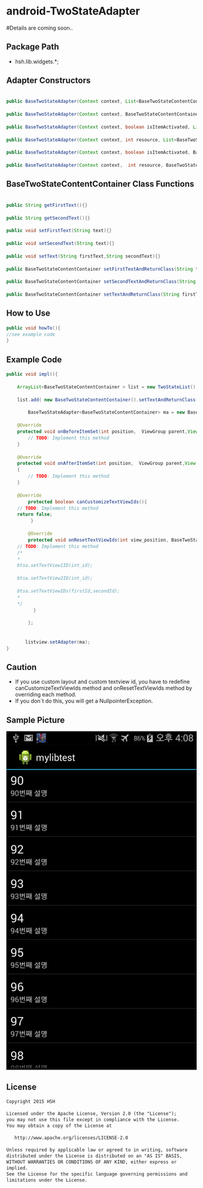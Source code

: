 # android-TwoStateAdapter

#Details are coming soon..

## Package Path
+ hsh.lib.widgets.*;


## Adapter Constructors

```java

public BaseTwoStateAdapter(Context context, List<BaseTwoStateContentContainer> objects) {

public BaseTwoStateAdapter(Context context, BaseTwoStateContentContainer[] objects) {

public BaseTwoStateAdapter(Context context, boolean isItemActivated, List<BaseTwoStateContentContainer> objects) {}

public BaseTwoStateAdapter(Context context, int resource, List<BaseTwoStateContentContainer> objects) {}

public BaseTwoStateAdapter(Context context, boolean isItemActivated, BaseTwoStateContentContainer[] objects) {}

public BaseTwoStateAdapter(Context context,  int resource, BaseTwoStateContentContainer[] objects) {}

```

## BaseTwoStateContentContainer Class Functions

```java

public String getFirstText(){}

public String getSecondText(){}

public void setFirstText(String text){}

public void setSecondText(String text){}

public void setText(String firstText,String secondText){}

public BaseTwoStateContentContainer setFirstTextAndReturnClass(String text){}

public BaseTwoStateContentContainer setSecondTextAndReturnClass(String text){}

public BaseTwoStateContentContainer setTextAndReturnClass(String firstText,String secondText){}

```

## How to Use

```java
public void howTo(){
//see example code
}
```

## Example Code

```java
public void impl(){

	ArrayList<BaseTwoStateContentContainer > list = new TwoStateList();
	
	list.add( new BaseTwoStateContentContainer().setTextAndReturnClass("upper text", "lower text"));
	
	    BaseTwoStateAdapter<BaseTwoStateContentContainer> ma = new BaseTwoStateAdapter<BaseTwoStateContentContainer>(mContext,false,list){
	    
	@Override
	protected void onBeforeItemSet(int position,  ViewGroup parent,View returnableParentView,TextView firstTextView,TextView secondTextView,BaseTwoStateContentContainer baseTwoStateContentContainer)	{
		// TODO: Implement this method
	}

	@Override
	protected void onAfterItemSet(int position,  ViewGroup parent,View returnableParentView,TextView firstTextView,TextView secondTextView,BaseTwoStateContentContainer baseTwoStateContentContainer)
	{
		// TODO: Implement this method
	}
	
	@Override
        protected boolean canCustomizeTextViewIds(){
	// TODO: Implement this method
	return false;
         }

        @Override
        protected void onResetTextViewIds(int view_position, BaseTwoStateAdapter btsa){
	// TODO: Implement this method
	/*
	*
	btsa.setTextView1ID(int_id);
	
	btsa.setTextView2ID(int_id);
	
	btsa.setTextViewIDs(firstId,secondId);
	*
	*/
          }
          
	    };
	    
	    
	   listview.setAdapter(ma);
}
```

## Caution
 + If you use custom layout and custom textview id, you have to redefine canCustomizeTextViewIds method and  onResetTextViewIds method by overriding each method.
 + If you don`t do this, you will get a NullpointerException.
 
## Sample Picture
![Sample](https://raw.githubusercontent.com/imscs21/android-TwoStateAdapter/master/sample/Sample_2015-07-23-16-08-43.png)


## License 

    Copyright 2015 HSH

    Licensed under the Apache License, Version 2.0 (the "License");
    you may not use this file except in compliance with the License.
    You may obtain a copy of the License at

       http://www.apache.org/licenses/LICENSE-2.0

    Unless required by applicable law or agreed to in writing, software
    distributed under the License is distributed on an "AS IS" BASIS,
    WITHOUT WARRANTIES OR CONDITIONS OF ANY KIND, either express or implied.
    See the License for the specific language governing permissions and
    limitations under the License.
